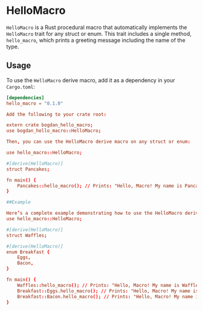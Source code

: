 # HelloMacro

`HelloMacro` is a Rust procedural macro that automatically implements the `HelloMacro` trait for any struct or enum. This trait includes a single method, `hello_macro`, which prints a greeting message including the name of the type.

## Usage

To use the `HelloMacro` derive macro, add it as a dependency in your `Cargo.toml`:

```toml
[dependencies]
hello_macro = "0.1.0"

Add the following to your crate root:

extern crate bogdan_hello_macro;
use bogdan_hello_macro::HelloMacro;

Then, you can use the HelloMacro derive macro on any struct or enum:

use hello_macro::HelloMacro;

#[derive(HelloMacro)]
struct Pancakes;

fn main() {
    Pancakes::hello_macro(); // Prints: "Hello, Macro! My name is Pancakes!"
}

##Example

Here’s a complete example demonstrating how to use the HelloMacro derive macro:
use hello_macro::HelloMacro;

#[derive(HelloMacro)]
struct Waffles;

#[derive(HelloMacro)]
enum Breakfast {
    Eggs,
    Bacon,
}

fn main() {
    Waffles::hello_macro(); // Prints: "Hello, Macro! My name is Waffles!"
    Breakfast::Eggs.hello_macro(); // Prints: "Hello, Macro! My name is Eggs!"
    Breakfast::Bacon.hello_macro(); // Prints: "Hello, Macro! My name is Bacon!"
}